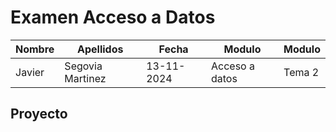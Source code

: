 # Examen Acceso a Datos

Nombre | Apellidos | Fecha | Modulo | Modulo
---------|----------|---------|---------|---------
 Javier | Segovia Martinez | 13-11-2024 | Acceso a datos | Tema 2

## Proyecto